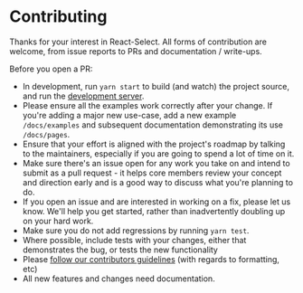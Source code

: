 # Contributing

Thanks for your interest in React-Select. All forms of contribution are
welcome, from issue reports to PRs and documentation / write-ups.

Before you open a PR:

- In development, run `yarn start` to build (and watch) the project source, and run
  the [development server](http://localhost:8000).
- Please ensure all the examples work correctly after your change. If you're
  adding a major new use-case, add a new example `/docs/examples` and subsequent documentation demonstrating its use `/docs/pages`.
- Ensure that your effort is aligned with the project's roadmap by talking to
  the maintainers, especially if you are going to spend a lot of time on it.
- Make sure there's an issue open for any work you take on and intend to submit
  as a pull request - it helps core members review your concept and direction
  early and is a good way to discuss what you're planning to do.
- If you open an issue and are interested in working on a fix, please let us
  know. We'll help you get started, rather than inadvertently doubling up on your hard work.
- Make sure you do not add regressions by running `yarn test`.
- Where possible, include tests with your changes, either that demonstrates the
  bug, or tests the new functionality
- Please [follow our contributors guidelines]([https://github.com/keystonejs/keystone/wiki/Coding-Standard](https://github.com/JedWatson/react-select/blob/master/CONTRIBUTING.md))
  (with regards to formatting, etc)
- All new features and changes need documentation.
